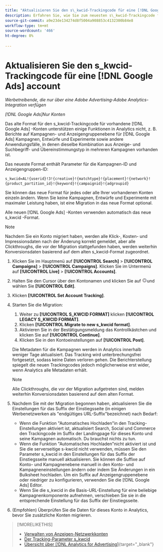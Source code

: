```yaml
---
title: "Aktualisieren Sie den s\_kwcid-Trackingcode für eine [!DNL Google Ads] account"
description: Erfahren Sie, wie Sie zum neuesten s\_kwcid-Trackingcode für eine [!DNL Google Ads] -Konto.
source-git-commit: a9e23de134274d8f5004a908853c4132300b84e8
workflow-type: tm+mt
source-wordcount: '466'
ht-degree: 0%

---
```


# Aktualisieren Sie den s\_kwcid-Trackingcode für eine [!DNL Google Ads] account

*Werbetreibende, die nur über eine Adobe Advertising-Adobe Analytics-Integration verfügen*

*[!DNL Google Ads]Nur Konten*

Das alte Format für den s\_kwcid-Trackingcode für vorhandene [!DNL Google Ads] -Konten unterstützen einige Funktionen in Analytics nicht, z. B. Berichte auf Kampagnen- und Anzeigengruppenebene für [!DNL Google Ads] Kampagnen, Entwürfe und Experimente sowie andere Anwendungsfälle, in denen dieselbe Kombination aus Anzeige- und Suchbegriff- und Übereinstimmungstyp in mehreren Kampagnen vorhanden ist.

Das neueste Format enthält Parameter für die Kampagnen-ID und Anzeigengruppen-ID:

```
s_kwcid=AL!{userid}!3!{creative}!{matchtype}!{placement}!{network}!{product_partition_id}!{keyword}!{campaignid}!{adgroupid}
```

Sie können das neue Format für jedes oder alle Ihrer vorhandenen Konten einzeln ändern. Wenn Sie keine Kampagnen, Entwürfe und Experimente mit maximaler Leistung haben, ist eine Migration in das neue Format optional.

Alle neuen [!DNL Google Ads] -Konten verwenden automatisch das neue s\_kwcid -Format.

>[!NOTE]
>
>Nachdem Sie ein Konto migriert haben, werden alle Klick-, Kosten- und Impressionsdaten nach der Änderung korrekt gemeldet, aber alle Clickthroughs, die vor der Migration stattgefunden haben, werden weiterhin Konversionsdaten basierend auf dem alten s\_kwcid-Format zugeordnet.

1. Klicken Sie im Hauptmenü auf **[!UICONTROL Search]** \> **[!UICONTROL Campaigns]** \> **[!UICONTROL Campaigns]**. Klicken Sie im Untermenü auf **[!UICONTROL Live]** \> **[!UICONTROL Accounts]**.
1. Halten Sie den Cursor über den Kontonamen und klicken Sie auf ![PfeilDropdown-Symbol](/help/search-social-commerce/assets/arrow-dropdown-menu.png)und wählen Sie **[!UICONTROL Edit]**.
1. Klicken **[!UICONTROL Set Account Tracking]**.
1. Starten Sie die Migration:

   1. Weiter zu **[!UICONTROL S_KWCID FORMAT]** klicken **[!UICONTROL LEGACY S_KWCID FORMAT]**.
   1. Klicken **[!UICONTROL Migrate to new s_kwcid format]**.
   1. Aktivieren Sie in der Bestätigungsmeldung das Kontrollkästchen und klicken Sie auf **[!UICONTROL Continue]**.
   1. Klicken Sie in den Kontoeinstellungen auf **[!UICONTROL Post]**.

   Die Metadaten für die Kampagnen werden in Analytics innerhalb weniger Tage aktualisiert. Das Tracking wird unterbrechungsfrei fortgesetzt, sodass keine Daten verloren gehen. Die Berichterstellung spiegelt die neuen Trackingcodes jedoch möglicherweise erst wider, wenn Analytics alle Metadaten erhält.

   >[!NOTE]
   >
   >Alle Clickthroughs, die vor der Migration aufgetreten sind, melden weiterhin Konversionsdaten basierend auf dem alten Format.

1. Nachdem Sie mit der Migration begonnen haben, aktualisieren Sie die Einstellungen für das Suffix der Einstiegsseite (in einigen Werbenetzwerken als &quot;endgültiges URL-Suffix&quot;bezeichnet) nach Bedarf:

   * Wenn die Funktion &quot;Automatisches Hochladen&quot;in den Tracking-Einstellungen aktiviert ist, aktualisiert Search, Social und Commerce den Trackingcode im Suffix der Landingpage für dieses Konto und seine Kampagnen automatisch. Du brauchst nichts zu tun.
   * Wenn die Funktion &quot;Automatisches Hochladen&quot;nicht aktiviert ist und Sie die serverseitige s-kwcid nicht verwenden, müssen Sie den Parameter s\_kwcid in den Einstellungen für das Suffix der Einstiegsseite manuell aktualisieren. Sie können die Suffixe auf Konto- und Kampagnenebene manuell in den Konto- und Kampagneneinstellungen ändern oder indem Sie Änderungen in ein Bulksheet hochladen. Um ein Suffix auf Anzeigengruppenebene oder niedriger zu konfigurieren, verwenden Sie die [!DNL Google Ads] Editor.
   * Wenn Sie die s\_kwcid in die Basis-URL-Einstellung für eine beliebige Kampagnenkomponente aufnehmen, verschieben Sie sie in die entsprechende Einstellung für das Suffix der Einstiegsseite.

1. (Empfohlen) Überprüfen Sie die Daten für dieses Konto in Analytics, bevor Sie zusätzliche Konten migrieren.

>[!MORELIKETHIS]
>
>* [Verwalten von Anzeigen-Netzwerkkonten](ad-network-account-manage.md)
>* [Der Tracking-Parameter s_kwcid](/help/search-social-commerce/tracking/skwcid-tracking-parameter.md)
>* [Übersicht über [!DNL Analytics for Advertising]](https://experienceleague.adobe.com/docs/advertising/integrations/home.html){target="_blank"}
